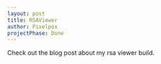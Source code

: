 ```yaml
---
layout: post
title: RSAViewer
author: Pixelpox
projectPhase: Done
---
```


Check out the blog post about my rsa viewer build. 